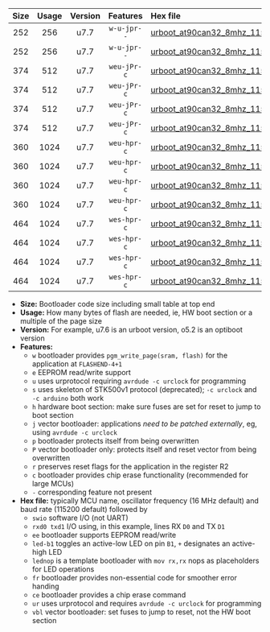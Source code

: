 |Size|Usage|Version|Features|Hex file|
|:-:|:-:|:-:|:-:|:--|
|252|256|u7.7|`w-u-jpr--`|[urboot_at90can32_8mhz_115200bps_swio_rxd2_txd3_ur_vbl.hex](https://raw.githubusercontent.com/stefanrueger/urboot.hex/main/mcus/at90can32/fcpu_8mhz/115200_bps/urboot_at90can32_8mhz_115200bps_swio_rxd2_txd3_ur_vbl.hex)|
|252|256|u7.7|`w-u-jpr--`|[urboot_at90can32_8mhz_115200bps_swio_rxe0_txe1_ur_vbl.hex](https://raw.githubusercontent.com/stefanrueger/urboot.hex/main/mcus/at90can32/fcpu_8mhz/115200_bps/urboot_at90can32_8mhz_115200bps_swio_rxe0_txe1_ur_vbl.hex)|
|374|512|u7.7|`weu-jPr-c`|[urboot_at90can32_8mhz_115200bps_swio_rxd2_txd3_ee_led+b5_fr_ce_ur_vbl.hex](https://raw.githubusercontent.com/stefanrueger/urboot.hex/main/mcus/at90can32/fcpu_8mhz/115200_bps/urboot_at90can32_8mhz_115200bps_swio_rxd2_txd3_ee_led+b5_fr_ce_ur_vbl.hex)|
|374|512|u7.7|`weu-jPr-c`|[urboot_at90can32_8mhz_115200bps_swio_rxd2_txd3_ee_lednop_fr_ce_ur_vbl.hex](https://raw.githubusercontent.com/stefanrueger/urboot.hex/main/mcus/at90can32/fcpu_8mhz/115200_bps/urboot_at90can32_8mhz_115200bps_swio_rxd2_txd3_ee_lednop_fr_ce_ur_vbl.hex)|
|374|512|u7.7|`weu-jPr-c`|[urboot_at90can32_8mhz_115200bps_swio_rxe0_txe1_ee_led+b5_fr_ce_ur_vbl.hex](https://raw.githubusercontent.com/stefanrueger/urboot.hex/main/mcus/at90can32/fcpu_8mhz/115200_bps/urboot_at90can32_8mhz_115200bps_swio_rxe0_txe1_ee_led+b5_fr_ce_ur_vbl.hex)|
|374|512|u7.7|`weu-jPr-c`|[urboot_at90can32_8mhz_115200bps_swio_rxe0_txe1_ee_lednop_fr_ce_ur_vbl.hex](https://raw.githubusercontent.com/stefanrueger/urboot.hex/main/mcus/at90can32/fcpu_8mhz/115200_bps/urboot_at90can32_8mhz_115200bps_swio_rxe0_txe1_ee_lednop_fr_ce_ur_vbl.hex)|
|360|1024|u7.7|`weu-hpr-c`|[urboot_at90can32_8mhz_115200bps_swio_rxd2_txd3_ee_led+b5_fr_ce_ur.hex](https://raw.githubusercontent.com/stefanrueger/urboot.hex/main/mcus/at90can32/fcpu_8mhz/115200_bps/urboot_at90can32_8mhz_115200bps_swio_rxd2_txd3_ee_led+b5_fr_ce_ur.hex)|
|360|1024|u7.7|`weu-hpr-c`|[urboot_at90can32_8mhz_115200bps_swio_rxd2_txd3_ee_lednop_fr_ce_ur.hex](https://raw.githubusercontent.com/stefanrueger/urboot.hex/main/mcus/at90can32/fcpu_8mhz/115200_bps/urboot_at90can32_8mhz_115200bps_swio_rxd2_txd3_ee_lednop_fr_ce_ur.hex)|
|360|1024|u7.7|`weu-hpr-c`|[urboot_at90can32_8mhz_115200bps_swio_rxe0_txe1_ee_led+b5_fr_ce_ur.hex](https://raw.githubusercontent.com/stefanrueger/urboot.hex/main/mcus/at90can32/fcpu_8mhz/115200_bps/urboot_at90can32_8mhz_115200bps_swio_rxe0_txe1_ee_led+b5_fr_ce_ur.hex)|
|360|1024|u7.7|`weu-hpr-c`|[urboot_at90can32_8mhz_115200bps_swio_rxe0_txe1_ee_lednop_fr_ce_ur.hex](https://raw.githubusercontent.com/stefanrueger/urboot.hex/main/mcus/at90can32/fcpu_8mhz/115200_bps/urboot_at90can32_8mhz_115200bps_swio_rxe0_txe1_ee_lednop_fr_ce_ur.hex)|
|464|1024|u7.7|`wes-hpr-c`|[urboot_at90can32_8mhz_115200bps_swio_rxd2_txd3_ee_led+b5_fr_ce.hex](https://raw.githubusercontent.com/stefanrueger/urboot.hex/main/mcus/at90can32/fcpu_8mhz/115200_bps/urboot_at90can32_8mhz_115200bps_swio_rxd2_txd3_ee_led+b5_fr_ce.hex)|
|464|1024|u7.7|`wes-hpr-c`|[urboot_at90can32_8mhz_115200bps_swio_rxd2_txd3_ee_lednop_fr_ce.hex](https://raw.githubusercontent.com/stefanrueger/urboot.hex/main/mcus/at90can32/fcpu_8mhz/115200_bps/urboot_at90can32_8mhz_115200bps_swio_rxd2_txd3_ee_lednop_fr_ce.hex)|
|464|1024|u7.7|`wes-hpr-c`|[urboot_at90can32_8mhz_115200bps_swio_rxe0_txe1_ee_led+b5_fr_ce.hex](https://raw.githubusercontent.com/stefanrueger/urboot.hex/main/mcus/at90can32/fcpu_8mhz/115200_bps/urboot_at90can32_8mhz_115200bps_swio_rxe0_txe1_ee_led+b5_fr_ce.hex)|
|464|1024|u7.7|`wes-hpr-c`|[urboot_at90can32_8mhz_115200bps_swio_rxe0_txe1_ee_lednop_fr_ce.hex](https://raw.githubusercontent.com/stefanrueger/urboot.hex/main/mcus/at90can32/fcpu_8mhz/115200_bps/urboot_at90can32_8mhz_115200bps_swio_rxe0_txe1_ee_lednop_fr_ce.hex)|

- **Size:** Bootloader code size including small table at top end
- **Usage:** How many bytes of flash are needed, ie, HW boot section or a multiple of the page size
- **Version:** For example, u7.6 is an urboot version, o5.2 is an optiboot version
- **Features:**
  + `w` bootloader provides `pgm_write_page(sram, flash)` for the application at `FLASHEND-4+1`
  + `e` EEPROM read/write support
  + `u` uses urprotocol requiring `avrdude -c urclock` for programming
  + `s` uses skeleton of STK500v1 protocol (deprecated); `-c urclock` and `-c arduino` both work
  + `h` hardware boot section: make sure fuses are set for reset to jump to boot section
  + `j` vector bootloader: applications *need to be patched externally*, eg, using `avrdude -c urclock`
  + `p` bootloader protects itself from being overwritten
  + `P` vector bootloader only: protects itself and reset vector from being overwritten
  + `r` preserves reset flags for the application in the register R2
  + `c` bootloader provides chip erase functionality (recommended for large MCUs)
  + `-` corresponding feature not present
- **Hex file:** typically MCU name, oscillator frequency (16 MHz default) and baud rate (115200 default) followed by
  + `swio` software I/O (not UART)
  + `rxd0 txd1` I/O using, in this example, lines RX `D0` and TX `D1`
  + `ee` bootloader supports EEPROM read/write
  + `led-b1` toggles an active-low LED on pin `B1`, `+` designates an active-high LED
  + `lednop` is a template bootloader with `mov rx,rx` nops as placeholders for LED operations
  + `fr` bootloader provides non-essential code for smoother error handing
  + `ce` bootloader provides a chip erase command
  + `ur` uses urprotocol and requires `avrdude -c urclock` for programming
  + `vbl` vector bootloader: set fuses to jump to reset, not the HW boot section

